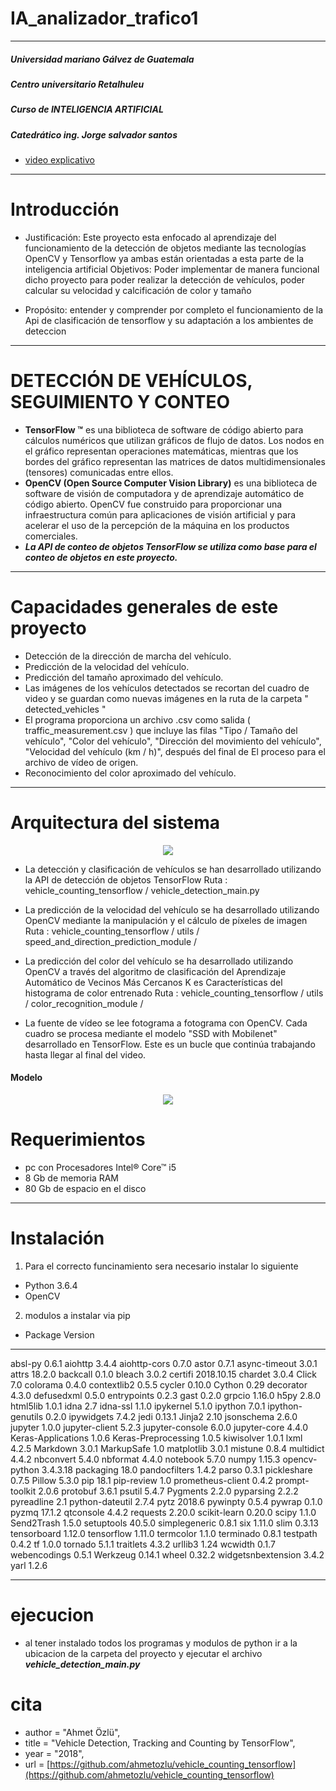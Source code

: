 # IA_analizador_trafico1
___
##### Universidad mariano Gálvez de Guatemala
##### Centro universitario Retalhuleu
##### Curso de INTELIGENCIA ARTIFICIAL
##### Catedrático ing. Jorge salvador santos
- [video explicativo](https://youtu.be/PcM-Q-x4iVA)
___

# Introducción
- Justificación: Este proyecto esta enfocado al aprendizaje del funcionamiento de la detección de objetos mediante las tecnologías OpenCV y Tensorflow ya ambas están orientadas a esta parte de la inteligencia artificial
Objetivos: Poder implementar de manera funcional dicho proyecto para poder realizar la detección de vehículos, poder calcular su velocidad y calcificación de color y tamaño

- Propósito: entender y comprender por completo el funcionamiento de la Api de clasificación de tensorflow y su adaptación a los ambientes de deteccion
___

# DETECCIÓN DE VEHÍCULOS, SEGUIMIENTO Y CONTEO
- **TensorFlow ™** es una biblioteca de software de código abierto para cálculos numéricos que utilizan gráficos de flujo de datos. Los nodos en el gráfico representan operaciones matemáticas, mientras que los bordes del gráfico representan las matrices de datos multidimensionales (tensores) comunicadas entre ellos.
- **OpenCV (Open Source Computer Vision Library)** es una biblioteca de software de visión de computadora y de aprendizaje automático de código abierto. OpenCV fue construido para proporcionar una infraestructura común para aplicaciones de visión artificial y para acelerar el uso de la percepción de la máquina en los productos comerciales.
- ***La API de conteo de objetos TensorFlow se utiliza como base para el conteo de objetos en este proyecto.***
___

# Capacidades generales de este proyecto
- Detección de la dirección de marcha del vehículo. 
- Predicción de la velocidad del vehículo. 
- Predicción del tamaño aproximado del vehículo. 
- Las imágenes de los vehículos detectados se recortan del cuadro de video y se guardan como nuevas imágenes en la ruta de la carpeta " detected_vehicles " 
- El programa proporciona un archivo .csv como salida ( traffic_measurement.csv ) que incluye las filas "Tipo / Tamaño del vehículo", "Color del vehículo", "Dirección del movimiento del vehículo", "Velocidad del vehículo (km / h)", después del final de El proceso para el archivo de vídeo de origen. 
- Reconocimiento del color aproximado del vehículo. 
___
# Arquitectura del sistema
<p align="center">
  <img src="https://user-images.githubusercontent.com/22610163/35445395-8dba4406-02c2-11e8-84bf-b480edbe9472.jpg">
</p>

- La detección y clasificación de vehículos se han desarrollado utilizando la API de detección de objetos TensorFlow
Ruta :  vehicle_counting_tensorflow / vehicle_detection_main.py 

- La predicción de la velocidad del vehículo se ha desarrollado utilizando OpenCV mediante la manipulación y el cálculo de píxeles de imagen
 Ruta : vehicle_counting_tensorflow / utils / speed_and_direction_prediction_module / 

- La predicción del color del vehículo se ha desarrollado utilizando OpenCV a través del algoritmo de clasificación del Aprendizaje Automático de Vecinos Más Cercanos K es Características del histograma de color entrenado
 Ruta : vehicle_counting_tensorflow / utils / color_recognition_module / 

- La fuente de vídeo se lee fotograma a fotograma con OpenCV. Cada cuadro se procesa mediante el modelo "SSD with Mobilenet" desarrollado en TensorFlow. Este es un bucle que continúa trabajando hasta llegar al final del video.

#### Modelo
<p align="center">
  <img src="https://user-images.githubusercontent.com/22610163/48481757-b1d5a900-e81f-11e8-824b-4317115fe5b4.png">
</p>

# Requerimientos

- pc con Procesadores Intel® Core™ i5
- 8 Gb de memoria RAM
- 80 Gb de espacio en el disco 
___

# Instalación

1. Para el correcto funcinamiento sera necesario instalar lo siguiente
 
  - Python 3.6.4
  - OpenCV


2. modulos a instalar via pip
  - Package             Version
------------------- ----------
absl-py             0.6.1
aiohttp             3.4.4
aiohttp-cors        0.7.0
astor               0.7.1
async-timeout       3.0.1
attrs               18.2.0
backcall            0.1.0
bleach              3.0.2
certifi             2018.10.15
chardet             3.0.4
Click               7.0
colorama            0.4.0
contextlib2         0.5.5
cycler              0.10.0
Cython              0.29
decorator           4.3.0
defusedxml          0.5.0
entrypoints         0.2.3
gast                0.2.0
grpcio              1.16.0
h5py                2.8.0
html5lib            1.0.1
idna                2.7
idna-ssl            1.1.0
ipykernel           5.1.0
ipython             7.0.1
ipython-genutils    0.2.0
ipywidgets          7.4.2
jedi                0.13.1
Jinja2              2.10
jsonschema          2.6.0
jupyter             1.0.0
jupyter-client      5.2.3
jupyter-console     6.0.0
jupyter-core        4.4.0
Keras-Applications  1.0.6
Keras-Preprocessing 1.0.5
kiwisolver          1.0.1
lxml                4.2.5
Markdown            3.0.1
MarkupSafe          1.0
matplotlib          3.0.1
mistune             0.8.4
multidict           4.4.2
nbconvert           5.4.0
nbformat            4.4.0
notebook            5.7.0
numpy               1.15.3
opencv-python       3.4.3.18
packaging           18.0
pandocfilters       1.4.2
parso               0.3.1
pickleshare         0.7.5
Pillow              5.3.0
pip                 18.1
pip-review          1.0
prometheus-client   0.4.2
prompt-toolkit      2.0.6
protobuf            3.6.1
psutil              5.4.7
Pygments            2.2.0
pyparsing           2.2.2
pyreadline          2.1
python-dateutil     2.7.4
pytz                2018.6
pywinpty            0.5.4
pywrap              0.1.0
pyzmq               17.1.2
qtconsole           4.4.2
requests            2.20.0
scikit-learn        0.20.0
scipy               1.1.0
Send2Trash          1.5.0
setuptools          40.5.0
simplegeneric       0.8.1
six                 1.11.0
slim                0.3.13
tensorboard         1.12.0
tensorflow          1.11.0
termcolor           1.1.0
terminado           0.8.1
testpath            0.4.2
tf                  1.0.0
tornado             5.1.1
traitlets           4.3.2
urllib3             1.24
wcwidth             0.1.7
webencodings        0.5.1
Werkzeug            0.14.1
wheel               0.32.2
widgetsnbextension  3.4.2
yarl                1.2.6

___
# ejecucion

- al tener instalado todos los programas y modulos de python 
ir a la ubicacion de la carpeta del proyecto y ejecutar el archivo ***vehicle_detection_main.py***


# cita
- author = "Ahmet Özlü",
- title  = "Vehicle Detection, Tracking and Counting by TensorFlow",
- year   = "2018",
- url    = [https://github.com/ahmetozlu/vehicle_counting_tensorflow](https://github.com/ahmetozlu/vehicle_counting_tensorflow)

